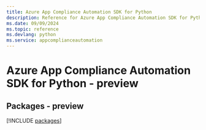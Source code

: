 ```yaml
---
title: Azure App Compliance Automation SDK for Python
description: Reference for Azure App Compliance Automation SDK for Python
ms.date: 09/09/2024
ms.topic: reference
ms.devlang: python
ms.service: appcomplianceautomation
---
```

# Azure App Compliance Automation SDK for Python - preview
## Packages - preview
[!INCLUDE [packages](app-compliance-automation-index.md)]